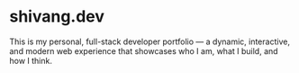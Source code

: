 # shivang.dev
This is my personal, full-stack developer portfolio — a dynamic, interactive, and modern web experience that showcases who I am, what I build, and how I think.
